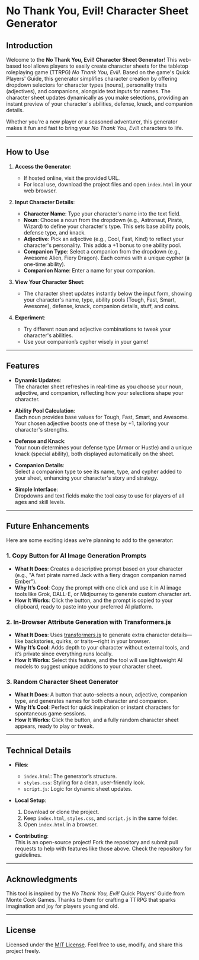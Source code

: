 # No Thank You, Evil! Character Sheet Generator

## Introduction

Welcome to the **No Thank You, Evil! Character Sheet Generator**! This web-based tool allows players to easily create character sheets for the tabletop roleplaying game (TTRPG) *No Thank You, Evil!*. Based on the game's Quick Players' Guide, this generator simplifies character creation by offering dropdown selectors for character types (nouns), personality traits (adjectives), and companions, alongside text inputs for names. The character sheet updates dynamically as you make selections, providing an instant preview of your character's abilities, defense, knack, and companion details.

Whether you're a new player or a seasoned adventurer, this generator makes it fun and fast to bring your *No Thank You, Evil!* characters to life.

---

## How to Use

1. **Access the Generator**:  
   - If hosted online, visit the provided URL.  
   - For local use, download the project files and open `index.html` in your web browser.

2. **Input Character Details**:  
   - **Character Name**: Type your character's name into the text field.  
   - **Noun**: Choose a noun from the dropdown (e.g., Astronaut, Pirate, Wizard) to define your character's type. This sets base ability pools, defense type, and knack.  
   - **Adjective**: Pick an adjective (e.g., Cool, Fast, Kind) to reflect your character's personality. This adds a +1 bonus to one ability pool.  
   - **Companion Type**: Select a companion from the dropdown (e.g., Awesome Alien, Fiery Dragon). Each comes with a unique cypher (a one-time ability).  
   - **Companion Name**: Enter a name for your companion.

3. **View Your Character Sheet**:  
   - The character sheet updates instantly below the input form, showing your character's name, type, ability pools (Tough, Fast, Smart, Awesome), defense, knack, companion details, stuff, and coins.

4. **Experiment**:  
   - Try different noun and adjective combinations to tweak your character's abilities.  
   - Use your companion’s cypher wisely in your game!

---

## Features

- **Dynamic Updates**:  
  The character sheet refreshes in real-time as you choose your noun, adjective, and companion, reflecting how your selections shape your character.

- **Ability Pool Calculation**:  
  Each noun provides base values for Tough, Fast, Smart, and Awesome. Your chosen adjective boosts one of these by +1, tailoring your character's strengths.

- **Defense and Knack**:  
  Your noun determines your defense type (Armor or Hustle) and a unique knack (special ability), both displayed automatically on the sheet.

- **Companion Details**:  
  Select a companion type to see its name, type, and cypher added to your sheet, enhancing your character's story and strategy.

- **Simple Interface**:  
  Dropdowns and text fields make the tool easy to use for players of all ages and skill levels.

---

## Future Enhancements

Here are some exciting ideas we’re planning to add to the generator:

### 1. Copy Button for AI Image Generation Prompts
- **What It Does**: Creates a descriptive prompt based on your character (e.g., "A fast pirate named Jack with a fiery dragon companion named Ember").  
- **Why It’s Cool**: Copy the prompt with one click and use it in AI image tools like Grok, DALL-E, or Midjourney to generate custom character art.  
- **How It Works**: Click the button, and the prompt is copied to your clipboard, ready to paste into your preferred AI platform.

### 2. In-Browser Attribute Generation with Transformers.js
- **What It Does**: Uses [transformers.js](https://huggingface.co/docs/transformers.js/index) to generate extra character details—like backstories, quirks, or traits—right in your browser.  
- **Why It’s Cool**: Adds depth to your character without external tools, and it’s private since everything runs locally.  
- **How It Works**: Select this feature, and the tool will use lightweight AI models to suggest unique additions to your character sheet.

### 3. Random Character Sheet Generator
- **What It Does**: A button that auto-selects a noun, adjective, companion type, and generates names for both character and companion.  
- **Why It’s Cool**: Perfect for quick inspiration or instant characters for spontaneous game sessions.  
- **How It Works**: Click the button, and a fully random character sheet appears, ready to play or tweak.

---

## Technical Details

- **Files**:  
  - `index.html`: The generator’s structure.  
  - `styles.css`: Styling for a clean, user-friendly look.  
  - `script.js`: Logic for dynamic sheet updates.

- **Local Setup**:  
  1. Download or clone the project.  
  2. Keep `index.html`, `styles.css`, and `script.js` in the same folder.  
  3. Open `index.html` in a browser.

- **Contributing**:  
  This is an open-source project! Fork the repository and submit pull requests to help with features like those above. Check the repository for guidelines.

---

## Acknowledgments

This tool is inspired by the *No Thank You, Evil!* Quick Players' Guide from Monte Cook Games. Thanks to them for crafting a TTRPG that sparks imagination and joy for players young and old.

---

## License

Licensed under the [MIT License](LICENSE). Feel free to use, modify, and share this project freely.
